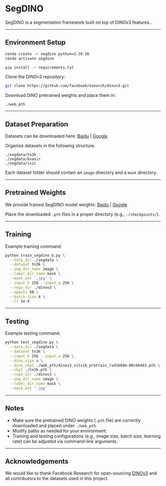 # SegDINO

SegDINO is a segmentation framework built on top of DINOv3 features..

---
## Environment Setup

```bash
conda create -n segdino python=3.10.16
conda activate segdino

pip install -r requirements.txt
````

Clone the DINOv3 repository:

```bash
git clone https://github.com/facebookresearch/dinov3.git
```

Download DINO pretrained weights and place them in:

```
./web_pth
```

---

## Dataset Preparation

Datasets can be downloaded here: [Baidu](#) | [Google](#)

Organize datasets in the following structure:

```
./segdata/tn3k
./segdata/kvasir
./segdata/isic
```

Each dataset folder should contain an `image` directory and a `mask` directory.

---

## Pretrained Weights

We provide trained SegDINO model weights: [Baidu](#) | [Google](#)

Place the downloaded `.pth` files in a proper directory (e.g., `./checkpoints/`).

---

## Training

Example training command:

```bash
python train_segdino_b.py \
  --data_dir ./segdata \
  --dataset tn3k \
  --img_dir_name image \
  --label_dir_name mask \
  --mask_ext '.jpg' \
  --input_h 256 --input_w 256 \
  --repo_dir ./dinov3 \
  --epochs 50 \
  --batch_size 4 \
  --lr 1e-4
```

---

## Testing

Example testing command:

```bash
python test_segdino.py \
  --data_dir ./segdata \
  --dataset tn3k \
  --input_h 256 --input_w 256 \
  --dino_size s \
  --dino_ckpt ./web_pth/dinov3_vits16_pretrain_lvd1689m-08c60483.pth \
  --ckpt ./tn3k.pth \
  --repo_dir ./dinov3 \
  --img_dir_name image \
  --label_dir_name mask \
  --mask_ext '.jpg'
```

---

## Notes

* Make sure the pretrained DINO weights (`.pth` file) are correctly downloaded and placed under `./web_pth`.
* Modify paths as needed for your environment.
* Training and testing configurations (e.g., image size, batch size, learning rate) can be adjusted via command-line arguments.

---

## Acknowledgements

We would like to thank Facebook Research for open-sourcing [DINOv3](https://github.com/facebookresearch/dinov3) and all contributors to the datasets used in this project.

